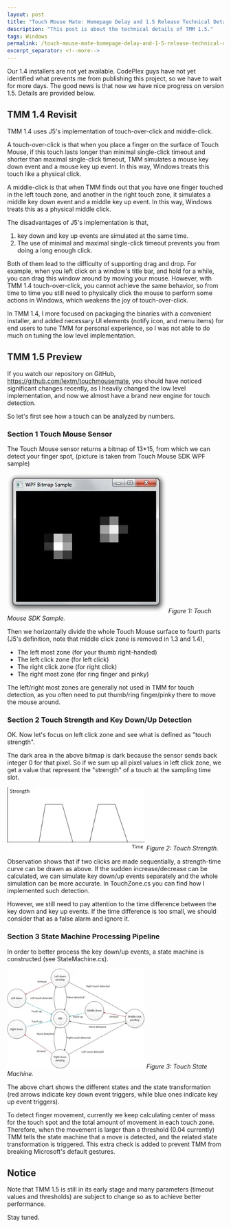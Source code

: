 ```yaml
---
layout: post
title: "Touch Mouse Mate: Homepage Delay and 1.5 Release Technical Details"
description: "This post is about the technical details of TMM 1.5."
tags: Windows
permalink: /touch-mouse-mate-homepage-delay-and-1-5-release-technical-details-4e0b6c212eeb
excerpt_separator: <!--more-->
---
```

Our 1.4 installers are not yet available. CodePlex guys have not yet identified what prevents me from publishing this project, so we have to wait for more days. The good news is that now we have nice progress on version 1.5. Details are provided below.
<!--more-->

## TMM 1.4 Revisit

TMM 1.4 uses J5's implementation of touch-over-click and middle-click.

A touch-over-click is that when you place a finger on the surface of Touch Mouse, if this touch lasts longer than minimal single-click timeout and shorter than maximal single-click timeout, TMM simulates a mouse key down event and a mouse key up event. In this way, Windows treats this touch like a physical click.

A middle-click is that when TMM finds out that you have one finger touched in the left touch zone, and another in the right touch zone, it simulates a middle key down event and a middle key up event. In this way, Windows treats this as a physical middle click.

The disadvantages of J5's implementation is that,

1. key down and key up events are simulated at the same time.
1. The use of minimal and maximal single-click timeout prevents you from doing a long enough click.

Both of them lead to the difficulty of supporting drag and drop. For example, when you left click on a window's title bar, and hold for a while, you can drag this window around by moving your mouse. However, with TMM 1.4 touch-over-click, you cannot achieve the same behavior, so from time to time you still need to physically click the mouse to perform some actions in Windows, which weakens the joy of touch-over-click.

In TMM 1.4, I more focused on packaging the binaries with a convenient installer, and added necessary UI elements (notify icon, and menu items) for end users to tune TMM for personal experience, so I was not able to do much on tuning the low level implementation.

## TMM 1.5 Preview

If you watch our repository on GitHub, https://github.com/lextm/touchmousemate, you should have noticed significant changes recently, as I heavily changed the low level implementation, and now we almost have a brand new engine for touch detection.

So let's first see how a touch can be analyzed by numbers.

### Section 1 Touch Mouse Sensor

The Touch Mouse sensor returns a bitmap of 13*15, from which we can detect your finger spot, (picture is taken from Touch Mouse SDK WPF sample)

![img-description](/images/touch-mouse-sample.png)
_Figure 1: Touch Mouse SDK Sample._

Then we horizontally divide the whole Touch Mouse surface to fourth parts (J5's definition, note that middle click zone is removed in 1.3 and 1.4),

* The left most zone (for your thumb right-handed)
* The left click zone (for left click)
* The right click zone (for right click)
* The right most zone (for ring finger and pinky)

The left/right most zones are generally not used in TMM for touch detection, as you often need to put thumb/ring finger/pinky there to move the mouse around.

### Section 2 Touch Strength and Key Down/Up Detection

OK. Now let's focus on left click zone and see what is defined as "touch strength".

The dark area in the above bitmap is dark because the sensor sends back integer 0 for that pixel. So if we sum up all pixel values in left click zone, we get a value that represent the "strength" of a touch at the sampling time slot.

![img-description](/images/touch-mouse-strength.png)
_Figure 2: Touch Strength._

Observation shows that if two clicks are made sequentially, a strength-time curve can be drawn as above. If the sudden increase/decrease can be calculated, we can simulate key down/up events separately and the whole simulation can be more accurate. In TouchZone.cs you can find how I implemented such detection.

However, we still need to pay attention to the time difference between the key down and key up events. If the time difference is too small, we should consider that as a false alarm and ignore it.

### Section 3 State Machine Processing Pipeline

In order to better process the key down/up events, a state machine is constructed (see StateMachine.cs).

![img-description](/images/touch-diagram.png)
_Figure 3: Touch State Machine._

The above chart shows the different states and the state transformation (red arrows indicate key down event triggers, while blue ones indicate key up event triggers).

To detect finger movement, currently we keep calculating center of mass for the touch spot and the total amount of movement in each touch zone. Therefore, when the movement is larger than a threshold (0.04 currently) TMM tells the state machine that a move is detected, and the related state transformation is triggered. This extra check is added to prevent TMM from breaking Microsoft's default gestures.

## Notice

Note that TMM 1.5 is still in its early stage and many parameters (timeout values and thresholds) are subject to change so as to achieve better performance.

Stay tuned.
